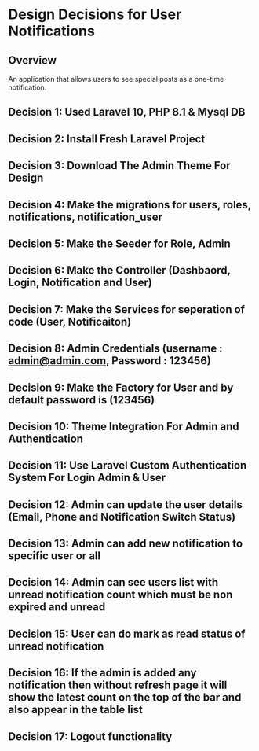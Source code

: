 # Design Decisions for User Notifications

## Overview

An application that allows users to see special posts as a one-time notification.


## Decision 1: Used Laravel 10, PHP 8.1 & Mysql DB

## Decision 2: Install Fresh Laravel Project

## Decision 3: Download The Admin Theme For Design 

## Decision 4: Make the migrations for users, roles, notifications, notification_user

## Decision 5: Make the Seeder for Role, Admin

## Decision 6: Make the Controller (Dashbaord, Login, Notification and User)

## Decision 7: Make the Services for seperation of code (User, Notificaiton)

## Decision 8: Admin Credentials (username : admin@admin.com, Password : 123456)

## Decision 9: Make the Factory for User and by default password is (123456)

## Decision 10: Theme Integration For Admin and Authentication
 
## Decision 11: Use Laravel Custom Authentication System For Login Admin & User

## Decision 12: Admin can update the user details (Email, Phone and Notification Switch Status)

## Decision 13: Admin can add new notification to specific user or all

## Decision 14: Admin can see users list with unread notification count which must be non expired and unread

## Decision 15: User can do mark as read status of unread notification

## Decision 16: If the admin is added any notification then without refresh page it will show the latest count on the top of the bar and also appear in the table list

## Decision 17: Logout functionality
